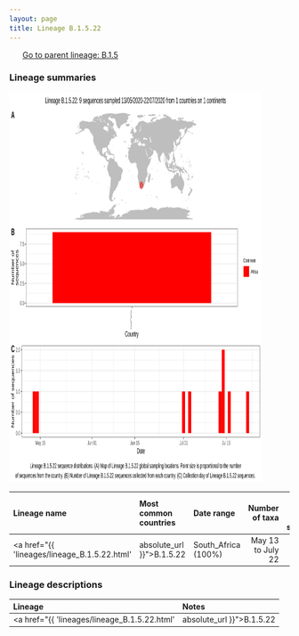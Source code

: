 ```yaml
---
layout: page
title: Lineage B.1.5.22
---
```




<p>
<ul class="actions small">
	 <a href="{{ 'lineages/lineage_B.1.5.html' | absolute_url }}" class="button special fit">Go to parent lineage: B.1.5</a>
</ul>
</p>
<h3> Lineage summaries</h3>

<img src="../assets/images/B.1.5.22.svg" alt="B.1.5.22 lineage summary figure" width="90%" height="700px" />


| Lineage name | Most common countries | Date range | Number of taxa |  Days since last sampling | Known Travel | Recall value |
|:-----|:-----|:-------|-------:|-------:|:---------|--------:|
| <a href="{{ 'lineages/lineage_B.1.5.22.html' | absolute_url }}">B.1.5.22</a> | South_Africa (100%) | May 13 to July 22 | 9 |  | 0.9 |

<h3>Lineage descriptions</h3>

| Lineage | Notes |
|:-----|:-----|
| <a href="{{ 'lineages/lineage_B.1.5.22.html' | absolute_url }}">B.1.5.22</a> | South Arican lineage |

